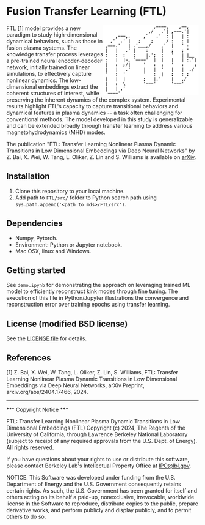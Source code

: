 # Fusion Transfer Learning (FTL)
<img align="right" src='demo/FTL_logo.png' width='250'>
FTL [1] model provides a new paradigm to study high-dimensional dynamical behaviors, such as those in fusion plasma systems. The knowledge transfer process leverages a pre-trained neural encoder-decoder network, initially trained on linear simulations, to effectively capture nonlinear dynamics. The low-dimensional embeddings extract the coherent structures of interest, while preserving the inherent dynamics of the complex system. Experimental results highlight FTL's capacity to capture transitional behaviors and dynamical features in plasma dynamics -- a task often challenging for conventional methods. The model developed in this study is generalizable and can be extended broadly through transfer learning to address various magnetohydrodynamics (MHD) modes.

The publication "FTL: Transfer Learning Nonlinear Plasma Dynamic Transitions in Low Dimensional Embeddings via Deep Neural Networks" by Z. Bai, X. Wei, W. Tang, L. Oliker, Z. Lin and S. Williams is available on [arXiv](https://arxiv.org/abs/2404.17466).

## Installation

1. Clone this repository to your local machine.
2. Add path to `FTL/src/` folder to Python search path using `sys.path.append('<path to mds>/FTL/src')`.

## Dependencies

* Numpy, Pytorch.
* Environment: Python or Jupyter notebook.
* Mac OSX, linux and Windows.

## Getting started

See `demo.ipynb` for demonstrating the approach on leveraging trained ML model to efficiently reconstruct kink modes through fine tuning. The execution of this file in Python/Jupyter illustrations the convergence and reconstruction error over training epochs using transfer learning.

## License (modified BSD license)

See the [LICENSE file](LICENSE) for details.

## References

[1] Z. Bai, X. Wei, W. Tang, L. Oliker, Z. Lin, S. Williams, FTL: Transfer Learning Nonlinear Plasma Dynamic Transitions in Low Dimensional Embeddings via Deep Neural Networks, arXiv Preprint, arxiv.org/abs/2404.17466, 2024.<br />  

****************************

*** Copyright Notice ***

FTL: Transfer Learning Nonlinear Plasma Dynamic Transitions in Low Dimensional Embeddings (FTL) Copyright (c) 2024, The Regents of the University of California, through Lawrence Berkeley National Laboratory (subject to receipt of any required approvals from the U.S. Dept. of Energy). All rights reserved.

If you have questions about your rights to use or distribute this software,
please contact Berkeley Lab's Intellectual Property Office at
IPO@lbl.gov.

NOTICE.  This Software was developed under funding from the U.S. Department
of Energy and the U.S. Government consequently retains certain rights.  As
such, the U.S. Government has been granted for itself and others acting on
its behalf a paid-up, nonexclusive, irrevocable, worldwide license in the
Software to reproduce, distribute copies to the public, prepare derivative 
works, and perform publicly and display publicly, and to permit others to do so.

